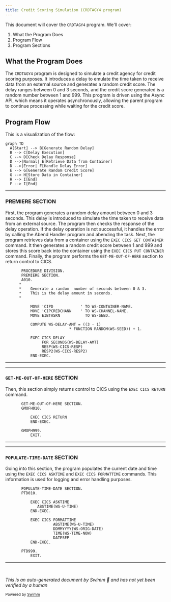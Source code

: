 ```yaml
---
title: Credit Scoring Simulation (CRDTAGY4 program)
---
```

This document will cover the <SwmToken path="src/base/cobol_src/CRDTAGY4.cbl" pos="25:6:6" line-data="       PROGRAM-ID. CRDTAGY4.">`CRDTAGY4`</SwmToken> program. We'll cover:

1. What the Program Does
2. Program Flow
3. Program Sections

## What the Program Does

The <SwmToken path="src/base/cobol_src/CRDTAGY4.cbl" pos="25:6:6" line-data="       PROGRAM-ID. CRDTAGY4.">`CRDTAGY4`</SwmToken> program is designed to simulate a credit agency for credit scoring purposes. It introduces a delay to emulate the time taken to receive data from an external source and generates a random credit score. The delay ranges between 0 and 3 seconds, and the credit score generated is a random number between 1 and 999. This program is driven using the Async API, which means it operates asynchronously, allowing the parent program to continue processing while waiting for the credit score.

## Program Flow

This is a visualization of the flow:

```mermaid
graph TD
  A[Start] --> B[Generate Random Delay]
  B --> C[Delay Execution]
  C --> D[Check Delay Response]
  D -->|Normal| E[Retrieve Data from Container]
  D -->|Error| F[Handle Delay Error]
  E --> G[Generate Random Credit Score]
  G --> H[Store Data in Container]
  H --> I[End]
  F --> I[End]
```

<SwmSnippet path="/src/base/cobol_src/CRDTAGY4.cbl" line="112">

---

### PREMIERE SECTION

First, the program generates a random delay amount between 0 and 3 seconds. This delay is introduced to simulate the time taken to receive data from an external source. The program then checks the response of the delay operation. If the delay operation is not successful, it handles the error by calling the Abend Handler program and abending the task. Next, the program retrieves data from a container using the <SwmToken path="src/base/cobol_src/CRDTAGY4.cbl" pos="194:1:7" line-data="           EXEC CICS GET CONTAINER(WS-CONTAINER-NAME)">`EXEC CICS GET CONTAINER`</SwmToken> command. It then generates a random credit score between 1 and 999 and stores this score back into the container using the <SwmToken path="src/base/cobol_src/CRDTAGY4.cbl" pos="227:1:7" line-data="           EXEC CICS PUT CONTAINER(WS-CONTAINER-NAME)">`EXEC CICS PUT CONTAINER`</SwmToken> command. Finally, the program performs the <SwmToken path="src/base/cobol_src/CRDTAGY4.cbl" pos="250:1:9" line-data="       GET-ME-OUT-OF-HERE SECTION.">`GET-ME-OUT-OF-HERE`</SwmToken> section to return control to CICS.

```cobol
       PROCEDURE DIVISION.
       PREMIERE SECTION.
       A010.
      *
      *    Generate a random  number of seconds between 0 & 3.
      *    This is the delay amount in seconds.
      *

           MOVE 'CIPD            ' TO WS-CONTAINER-NAME.
           MOVE 'CIPCREDCHANN    ' TO WS-CHANNEL-NAME.
           MOVE EIBTASKN           TO WS-SEED.

           COMPUTE WS-DELAY-AMT = ((3 - 1)
                            * FUNCTION RANDOM(WS-SEED)) + 1.

           EXEC CICS DELAY
                FOR SECONDS(WS-DELAY-AMT)
                RESP(WS-CICS-RESP)
                RESP2(WS-CICS-RESP2)
           END-EXEC.

```

---

</SwmSnippet>

<SwmSnippet path="/src/base/cobol_src/CRDTAGY4.cbl" line="250">

---

### <SwmToken path="src/base/cobol_src/CRDTAGY4.cbl" pos="250:1:9" line-data="       GET-ME-OUT-OF-HERE SECTION.">`GET-ME-OUT-OF-HERE`</SwmToken> SECTION

Then, this section simply returns control to CICS using the <SwmToken path="src/base/cobol_src/CRDTAGY4.cbl" pos="253:1:5" line-data="           EXEC CICS RETURN">`EXEC CICS RETURN`</SwmToken> command.

```cobol
       GET-ME-OUT-OF-HERE SECTION.
       GMOFH010.

           EXEC CICS RETURN
           END-EXEC.

       GMOFH999.
           EXIT.
```

---

</SwmSnippet>

<SwmSnippet path="/src/base/cobol_src/CRDTAGY4.cbl" line="260">

---

### <SwmToken path="src/base/cobol_src/CRDTAGY4.cbl" pos="260:1:5" line-data="       POPULATE-TIME-DATE SECTION.">`POPULATE-TIME-DATE`</SwmToken> SECTION

Going into this section, the program populates the current date and time using the <SwmToken path="src/base/cobol_src/CRDTAGY4.cbl" pos="263:1:5" line-data="           EXEC CICS ASKTIME">`EXEC CICS ASKTIME`</SwmToken> and <SwmToken path="src/base/cobol_src/CRDTAGY4.cbl" pos="267:1:5" line-data="           EXEC CICS FORMATTIME">`EXEC CICS FORMATTIME`</SwmToken> commands. This information is used for logging and error handling purposes.

```cobol
       POPULATE-TIME-DATE SECTION.
       PTD010.

           EXEC CICS ASKTIME
              ABSTIME(WS-U-TIME)
           END-EXEC.

           EXEC CICS FORMATTIME
                     ABSTIME(WS-U-TIME)
                     DDMMYYYY(WS-ORIG-DATE)
                     TIME(WS-TIME-NOW)
                     DATESEP
           END-EXEC.

       PTD999.
           EXIT.
```

---

</SwmSnippet>

&nbsp;

*This is an auto-generated document by Swimm 🌊 and has not yet been verified by a human*

<SwmMeta version="3.0.0" repo-id="Z2l0aHViJTNBJTNBY2ljcy1iYW5raW5nLXNhbXBsZS1hcHBsaWNhdGlvbi1jYnNhLUlCTS1EZW1vLUdQVCUzQSUzQVN3aW1tLURlbW8=" repo-name="cics-banking-sample-application-cbsa-IBM-Demo-GPT"><sup>Powered by [Swimm](/)</sup></SwmMeta>

